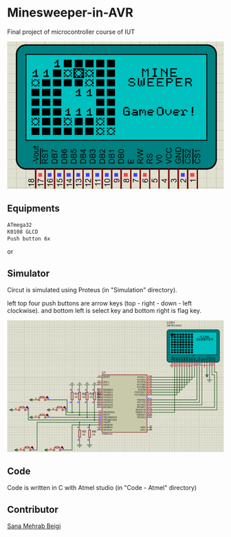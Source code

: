 # Minesweeper-in-AVR
Final project of microcontroller course of IUT


![minesweeper](img1.png)


## Equipments
    ATmega32
    K0108 GLCD
    Push button 6x

or
## Simulator
Circut is simulated using Proteus (in "Simulation" directory).

left top four push buttons are arrow keys (top - right - down - left clockwise). and bottom left is select key and bottom right is flag key.

![minesweeper simulation](img2.png)

## Code
Code is written in C with Atmel studio (in "Code - Atmel" directory)

## Contributor
[Sana Mehrab Beigi](https://github.com/sanamehrabbeigi)


